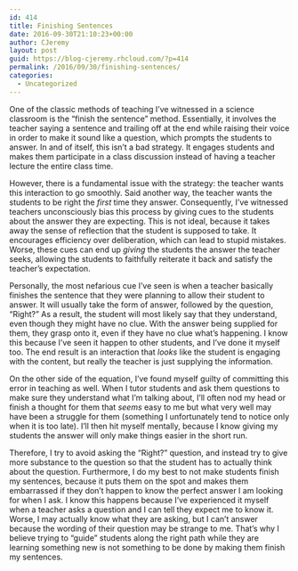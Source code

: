 ```yaml
---
id: 414
title: Finishing Sentences
date: 2016-09-30T21:10:23+00:00
author: CJeremy
layout: post
guid: https://blog-cjeremy.rhcloud.com/?p=414
permalink: /2016/09/30/finishing-sentences/
categories:
  - Uncategorized
---
```

One of the classic methods of teaching I&#8217;ve witnessed in a science classroom is the &#8220;finish the sentence&#8221; method. Essentially, it involves the teacher saying a sentence and trailing off at the end while raising their voice in order to make it sound like a question, which prompts the students to answer. In and of itself, this isn&#8217;t a bad strategy. It engages students and makes them participate in a class discussion instead of having a teacher lecture the entire class time.

However, there is a fundamental issue with the strategy: the teacher wants this interaction to go smoothly. Said another way, the teacher wants the students to be right the _first_ time they answer. Consequently, I&#8217;ve witnessed teachers unconsciously bias this process by giving cues to the students about the answer they are expecting. This is not ideal, because it takes away the sense of reflection that the student is supposed to take. It encourages efficiency over deliberation, which can lead to stupid mistakes. Worse, these cues can end up _giving_ the students the answer the teacher seeks, allowing the students to faithfully reiterate it back and satisfy the teacher&#8217;s expectation.

Personally, the most nefarious cue I&#8217;ve seen is when a teacher basically finishes the sentence that they were planning to allow their student to answer. It will usually take the form of answer, followed by the question, &#8220;Right?&#8221; As a result, the student will most likely say that they understand, even though they might have no clue. With the answer being supplied for them, they grasp onto it, even if they have no clue what&#8217;s happening. I know this because I&#8217;ve seen it happen to other students, and I&#8217;ve done it myself too. The end result is an interaction that _looks_ like the student is engaging with the content, but really the teacher is just supplying the information.

On the other side of the equation, I&#8217;ve found myself guilty of committing this error in teaching as well. When I tutor students and ask them questions to make sure they understand what I&#8217;m talking about, I&#8217;ll often nod my head or finish a thought for them that _seems_ easy to me but what very well may have been a struggle for them (something I unfortunately tend to notice only when it is too late). I&#8217;ll then hit myself mentally, because I know giving my students the answer will only make things easier in the short run.

Therefore, I try to avoid asking the &#8220;Right?&#8221; question, and instead try to give more substance to the question so that the student has to actually think about the question. Furthermore, I do my best to not make students finish my sentences, because it puts them on the spot and makes them embarrassed if they don&#8217;t happen to know the perfect answer I am looking for when I ask. I know this happens because I&#8217;ve experienced it myself when a teacher asks a question and I can tell they expect me to know it. Worse, I may actually know what they are asking, but I can&#8217;t answer because the wording of their question may be strange to me. That&#8217;s why I believe trying to &#8220;guide&#8221; students along the right path while they are learning something new is not something to be done by making them finish my sentences.